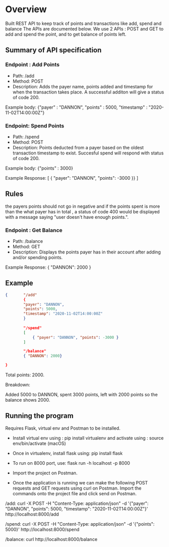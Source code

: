 # Overview
Built  REST API to keep track of points and transactions like add, spend and balance The APIs are documented below. We use 2 APIs : POST and GET to add and spend the point, and to get balance of points left.

## Summary of API specification
### Endpoint : Add Points
- Path: /add
- Method: POST
- Description: Adds the payer name, points added and timestamp for when the transaction takes place. A successful additon will give a status of code 200.

Example body:
{"payer" : "DANNON", "points" : 5000, "timestamp" : "2020-11-02T14:00:00Z"}

### Endpoint: Spend Points
- Path: /spend
- Method: POST
- Description: Points deducted from a payer based on the oldest transaction timestamp to exist. Succesful spend will respond with status of code 200.

Example body: 
{"points" : 3000}

Example Response:
[
{ "payer": "DANNON", "points": -3000 }}
]

## Rules
the payers points should not go in negative and if the points spent is more than the what payer has in total , a status of code 400 would be displayed with a message saying "user doesn't have enough points.".

### Endpoint : Get Balance
- Path: /balance
- Method: GET
- Description: Displays the points payer has in their account after adding and/or spending points.

Example Response:
{
"DANNON": 2000
}

## Example

```json
{       "/add"
        {
        "payer": "DANNON",
        "points": 5000,
        "timestamp": "2020-11-02T14:00:00Z"
        }
        
        "/spend"
        [
            { "payer": "DANNON", "points": -3000 }
        ]

        "/balance"
        { "DANNON": 2000}

}
```
Total points: 2000. 

Breakdown:

Added 5000 to DANNON, spent 3000 points, left with 2000 points so the balance shows 2000.

## Running the program 
Requires Flask, virtual env and Postman to be installed.

- Install virtual env using : pip install virtualenv and activate using : source env/bin/activate  (macOS)
- Once in virtualenv, install flask using: pip install flask
- To run on 8000 port, use: flask run -h localhost -p 8000
- Import the project on Postman.

- Once the application is running we can make the following POST requests and GET requests using curl on Postman. Import the commands onto the project file and click send on Postman.

/add: curl -X POST -H "Content-Type: application/json" -d '{"payer": "DANNON", "points": 5000, "timestamp": "2020-11-02T14:00:00Z"}' http://localhost:8000/add

/spend: curl -X POST -H "Content-Type: application/json" -d '{"points": 5000}' http://localhost:8000/spend

/balance: curl http://localhost:8000/balance















